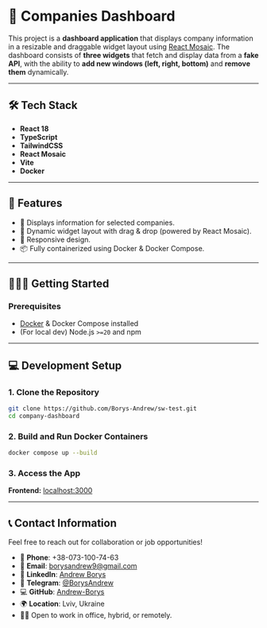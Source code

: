 # 🏢 Companies Dashboard

This project is a **dashboard application** that displays company information in a resizable and draggable widget layout using [React Mosaic](https://github.com/nomcopter/react-mosaic). The dashboard consists of **three widgets** that fetch and display data from a **fake API**, with the ability to **add new windows (left, right, bottom)** and **remove them** dynamically.

---

## 🛠️ Tech Stack

- **React 18**
- **TypeScript**
- **TailwindCSS**
- **React Mosaic**
- **Vite**
- **Docker**

---

## 🚀 Features

- 🏢 Displays information for selected companies.
- 🔄 Dynamic widget layout with drag & drop (powered by React Mosaic).
- 📱 Responsive design.
- 📦 Fully containerized using Docker & Docker Compose.

---

## 🏃🏼‍♂️ Getting Started

### Prerequisites

- [Docker](https://www.docker.com/) & Docker Compose installed
- (For local dev) Node.js `>=20` and npm

---

## 💻 Development Setup

### 1. Clone the Repository

```bash
git clone https://github.com/Borys-Andrew/sw-test.git
cd company-dashboard
```

### 2. Build and Run Docker Containers

```bash
docker compose up --build
```

### 3. Access the App

**Frontend:** [localhost:3000](http://localhost:3000)

---

## 📞 Contact Information

Feel free to reach out for collaboration or job opportunities!

- 📱 **Phone**: +38-073-100-74-63
- 📧 **Email**: [borysandrew9@gmail.com](mailto:borysandrew9@gmail.com)
- 🔗 **LinkedIn**: [Andrew Borys](https://www.linkedin.com/in/andrew-borys-233365200/)
- 💬 **Telegram**: [@BorysAndrew](https://t.me/BorysAndrew)
- 💻 **GitHub**: [Andrew-Borys](https://github.com/Andrew-Borys)
- 🌍 **Location**: Lviv, Ukraine
- 👨‍💻 Open to work in office, hybrid, or remotely.
